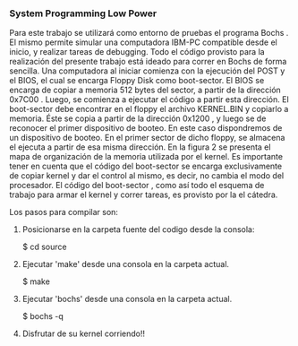 ### System Programming Low Power

Para este trabajo se utilizará como entorno de pruebas el programa
Bochs . El mismo permite simular una computadora IBM-PC compatible desde el inicio, y realizar tareas de debugging. Todo el código
provisto para la realización del presente trabajo está ideado para correr en Bochs de forma sencilla.
Una computadora al iniciar comienza con la ejecución del POST y el BIOS, el cual se encarga
Floppy Disk como boot-sector. 
El BIOS se encarga de copiar a memoria 512 bytes del sector, a partir de la dirección 0x7C00 . Luego, se
comienza a ejecutar el código a partir esta dirección. El boot-sector debe encontrar en el floppy el
archivo KERNEL.BIN y copiarlo a memoria. Éste se copia a partir de la dirección 0x1200 , y luego se
de reconocer el primer dispositivo de booteo. En este caso dispondremos de un
dispositivo de booteo. En el primer sector de dicho floppy, se almacena el ejecuta a partir de esa misma dirección. 
En la figura 2 se presenta el mapa de organización de la memoria utilizada por el kernel. Es importante tener en cuenta 
que el código del boot-sector se encarga exclusivamente de copiar kernel y dar el control al mismo, es decir,
no cambia el modo del procesador. El código del boot-sector , como así todo el esquema de trabajo para armar el kernel y correr tareas, es provisto por la
el cátedra.

Los pasos para compilar son:
1. Posicionarse en la carpeta fuente del codigo desde la consola:

    $ cd source
    
2. Ejecutar 'make' desde una consola en la carpeta actual.

    $ make
    
3. Ejecutar 'bochs' desde una consola en la carpeta actual.

    $ bochs -q

4. Disfrutar de su kernel corriendo!!


  <!--
Los archivos a utilizar como punto de partida para este trabajo práctico son los siguientes:
− Makefile - encargado de compilar y generar el oppy disk.
- bochsrc y bochsdbg - configuración para inicializar Bochs.
- diskette.img - la imagen del flooppy que contiene el boot-sector preparado para cargar el kernel.
- kernel.asm - esquema básico del código para el kernel.
- defines.h y colors.h - constantes y definiciones.
- gdt.h y gdt.c - definición de la tabla de descriptores globales.
- tss.h y tss.c - definición de entradas de TSS.
- idt.h y idt.c - entradas para la IDT y funciones asociadas como idt_init para completar entradas en la IDT.
- isr.h y isr.asm - definiciones de las rutinas para atender interrupciones (Interrupt Service Routines).
- sched.h y sched.c - rutinas asociadas al scheduler.
- mmu.h y mmu.c - rutinas asociadas a la administración de memoria.
- screen.h y screen.c - rutinas para pintar la pantalla.
- a20.asm - rutinas para habilitar y deshabilitar A20.
- print.mac - macros útiles para imprimir por pantalla y transformar valores.
- idle.asm - código de la tarea Idle .
- game.h y game.c - implementación de los llamados al sistema y lógica del juego.
- syscalls.h - interfaz a utilizar desde las tareas para los llamados al sistema.
- kassert.h - rutinas para garantizar invariantes en el kernel.
- prng.c , prng.h y seed.c - generacion de numeros aleatorios.
- taskRick.c - código de las tareas del jugador Rick.
- taskMorty.c - código de las tareas del jugador Morty.
- i386.h - funciones auxiliares para utilizar assembly desde C.
- pic.c y pic.h - funciones pic_enable , pic_disable , pic_finish1 y pic_reset .
--!>
